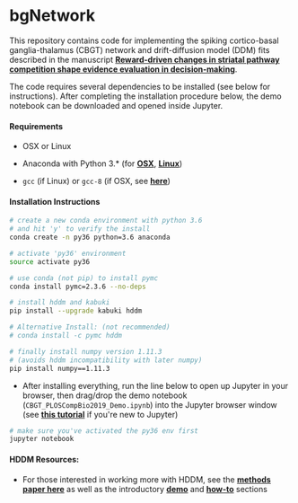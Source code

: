# bgNetwork

This repository contains code for implementing the spiking cortico-basal ganglia-thalamus (CBGT) network and drift-diffusion model (DDM) fits described in the manuscript [**Reward-driven changes in striatal pathway competition shape evidence evaluation in decision-making**](https://www.biorxiv.org/content/10.1101/418756v2.abstract). 

The code requires several dependencies to be installed (see below for instructions). After completing the installation procedure below, the demo notebook can be downloaded and opened inside Jupyter.



#### Requirements

- OSX or Linux
- Anaconda with Python 3.* (for [**OSX**](https://www.anaconda.com/download/#macos), [**Linux**](https://www.anaconda.com/download/#linux))

- `gcc` (if Linux) or `gcc-8` (if OSX, see [**here**](https://solarianprogrammer.com/2017/05/21/compiling-gcc-macos/))



#### Installation Instructions

```sh
# create a new conda environment with python 3.6
# and hit 'y' to verify the install 
conda create -n py36 python=3.6 anaconda

# activate 'py36' environment
source activate py36

# use conda (not pip) to install pymc
conda install pymc=2.3.6 --no-deps

# install hddm and kabuki
pip install --upgrade kabuki hddm

# Alternative Install: (not recommended) 
# conda install -c pymc hddm

# finally install numpy version 1.11.3
# (avoids hddm incompatibility with later numpy)
pip install numpy==1.11.3
```

* After installing everything, run the line below to open up Jupyter in your browser, then drag/drop the demo notebook (`CBGT_PLOSCompBio2019_Demo.ipynb`) into the Jupyter browser window (see [**this tutorial**](https://medium.com/codingthesmartway-com-blog/getting-started-with-jupyter-notebook-for-python-4e7082bd5d46) if you're new to Jupyter)

```sh
# make sure you've activated the py36 env first
jupyter notebook
```



#### HDDM Resources:

- For those interested in working more with HDDM, see the [**methods paper here**](https://www.frontiersin.org/articles/10.3389/fninf.2013.00014/full) as well as the introductory [**demo**](http://ski.clps.brown.edu/hddm_docs/tutorial_python.html) and [**how-to**](http://ski.clps.brown.edu/hddm_docs/howto.html) sections

